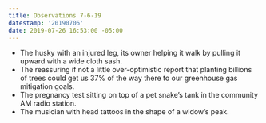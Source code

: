 ```yaml
---
title: Observations 7-6-19
datestamp: '20190706'
date: 2019-07-26 16:53:00 -05:00
---
```


- The husky with an injured leg, its owner helping it walk by pulling it upward with a wide cloth sash.
- The reassuring if not a little over-optimistic report that planting billions of trees could get us 37% of the way there to our greenhouse gas mitigation goals.
- The pregnancy test sitting on top of a pet snake’s tank in the community AM radio station.
- The musician with head tattoos in the shape of a widow’s peak.
